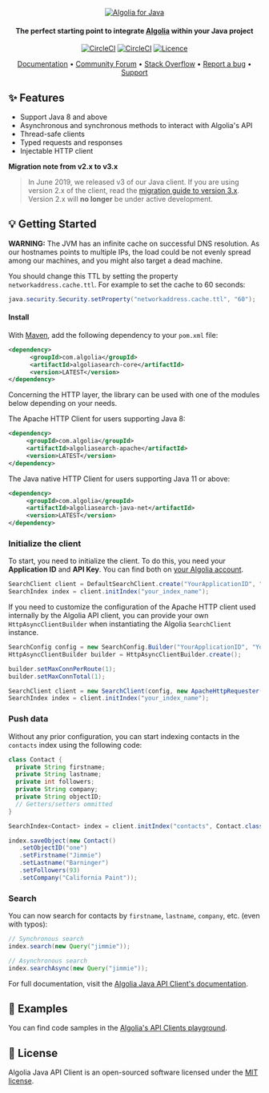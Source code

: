 <p align="center">
  <a href="https://www.algolia.com">
    <img alt="Algolia for Java" src="https://user-images.githubusercontent.com/22633119/59595532-4c6bd280-90f6-11e9-9d83-9afda3c85e96.png" >
  </a>

  <h4 align="center">The perfect starting point to integrate <a href="https://algolia.com" target="_blank">Algolia</a> within your Java project</h4>

  <p align="center">
    <a href="https://search.maven.org/artifact/com.algolia/algoliasearch/"><img src="https://img.shields.io/maven-central/v/com.algolia/algoliasearch.svg" alt="CircleCI"></img></a>
        <a href="https://circleci.com/gh/algolia/algoliasearch-client-java-2"><img src="https://circleci.com/gh/algolia/algoliasearch-client-java-2.svg?style=shield" alt="CircleCI"></img></a>
    <a href="https://opensource.org/licenses/MIT"><img src="https://img.shields.io/badge/License-MIT-yellow.svg" alt="Licence"></img></a>
  </p>
</p>

<p align="center">
  <a href="https://www.algolia.com/doc/api-client/getting-started/install/java/" target="_blank">Documentation</a>  •
  <a href="https://discourse.algolia.com" target="_blank">Community Forum</a>  •
  <a href="http://stackoverflow.com/questions/tagged/algolia" target="_blank">Stack Overflow</a>  •
  <a href="https://github.com/algolia/algoliasearch-client-java-2/issues" target="_blank">Report a bug</a>  •
  <a href="https://www.algolia.com/support" target="_blank">Support</a>
</p>

## ✨ Features

* Support Java 8 and above
* Asynchronous and synchronous methods to interact with Algolia's API
* Thread-safe clients
* Typed requests and responses
* Injectable HTTP client

 **Migration note from v2.x to v3.x**
>
> In June 2019, we released v3 of our Java client. If you are using version 2.x of the client, read the [migration guide to version 3.x](https://www.algolia.com/doc/api-client/getting-started/upgrade-guides/java/).
Version 2.x will **no longer** be under active development.

## 💡 Getting Started

**WARNING:**
The JVM has an infinite cache on successful DNS resolution. As our hostnames points to multiple IPs, the load could be not evenly spread among our machines, and you might also target a dead machine.

You should change this TTL by setting the property `networkaddress.cache.ttl`. For example to set the cache to 60 seconds:
```java
java.security.Security.setProperty("networkaddress.cache.ttl", "60");
```

#### Install

With [Maven](https://maven.apache.org/), add the following dependency to your `pom.xml` file:

  ```xml
  <dependency>
        <groupId>com.algolia</groupId>
        <artifactId>algoliasearch-core</artifactId>
        <version>LATEST</version>
  </dependency>
  ```

Concerning the HTTP layer, the library can be used with one of the modules below depending on your needs.

The Apache HTTP Client for users supporting Java 8:

   ```xml
  <dependency>
        <groupId>com.algolia</groupId>
        <artifactId>algoliasearch-apache</artifactId>
        <version>LATEST</version>
  </dependency>
  ```

The Java native HTTP Client for users supporting Java 11 or above:

   ```xml
  <dependency>
        <groupId>com.algolia</groupId>
        <artifactId>algoliasearch-java-net</artifactId>
        <version>LATEST</version>
  </dependency>
  ```

### Initialize the client

To start, you need to initialize the client. To do this, you need your **Application ID** and **API Key**.
You can find both on [your Algolia account](https://www.algolia.com/api-keys).

```java
SearchClient client = DefaultSearchClient.create("YourApplicationID", "YourAdminAPIKey");
SearchIndex index = client.initIndex("your_index_name");
```

If you need to customize the configuration of the Apache HTTP client used
internally by the Algolia API client, you can provide your own
`HttpAsyncClientBuilder` when instantiating the Algolia `SearchClient` instance.

```java
SearchConfig config = new SearchConfig.Builder("YourApplicationID", "YourAdminAPIKey").build();
HttpAsyncClientBuilder builder = HttpAsyncClientBuilder.create();

builder.setMaxConnPerRoute(1);
builder.setMaxConnTotal(1);

SearchClient client = new SearchClient(config, new ApacheHttpRequester(config, builder));
SearchIndex index = client.initIndex("your_index_name");
```

### Push data

Without any prior configuration, you can start indexing contacts in the `contacts` index using the following code:

```java
class Contact {
  private String firstname;
  private String lastname;
  private int followers;
  private String company;
  private String objectID;
  // Getters/setters ommitted
}

SearchIndex<Contact> index = client.initIndex("contacts", Contact.class);

index.saveObject(new Contact()
   .setObjectID("one")
   .setFirstname("Jimmie")
   .setLastname("Barninger")
   .setFollowers(93)
   .setCompany("California Paint"));
```

### Search

You can now search for contacts by `firstname`, `lastname`, `company`, etc. (even with typos):

  ```java
  // Synchronous search
  index.search(new Query("jimmie"));
  
  // Asynchronous search
  index.searchAsync(new Query("jimmie"));
  ```

For full documentation, visit the [Algolia Java API Client's documentation](https://www.algolia.com/doc/api-client/getting-started/install/java/).

## 📝 Examples

You can find code samples in the [Algolia's API Clients playground](https://github.com/algolia/api-clients-playground/tree/master/java/src/main/java).

## 📄 License
Algolia Java API Client is an open-sourced software licensed under the [MIT license](LICENSE.md).
